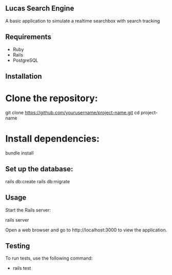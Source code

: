 ## Lucas Search Engine
A basic application to simulate a realtime searchbox with search tracking

## Requirements
* Ruby
* Rails
* PostgreSQL

## Installation
# Clone the repository:
git clone https://github.com/yourusername/project-name.git
cd project-name

# Install dependencies:
bundle install

## Set up the database:
rails db:create
rails db:migrate

## Usage
Start the Rails server:

rails server

Open a web browser and go to http://localhost:3000 to view the application.

## Testing
To run tests, use the following command:
* rails test
